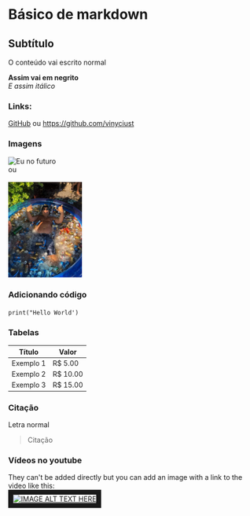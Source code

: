 # Básico de markdown
## Subtítulo


O conteúdo vai escrito normal

**Assim vai em negrito**<br>
*E assim itálico*

### Links:

[GitHub](https://github.com/vinyciust)
ou
<https://github.com/vinyciust><br>

### Imagens


![Eu no futuro](https://pbs.twimg.com/media/FL-V6LJWUAA8YKe?format=jpg&name=large)<br>
ou <br>
<br>
<img src="eu no futuro.jpg" alt="eu no futuro" style="width:150px;"/>

### Adicionando código

`print("Hello World')`

### Tabelas

Título | Valor
--- | ---
Exemplo 1 | R$ 5.00
Exemplo 2 | R$ 10.00
Exemplo 3 | R$ 15.00

### Citação

Letra normal
>Citação

### Vídeos no youtube

They can't be added directly but you can add an image with a link to the video like this: 
<br>
<a href="https://www.youtube.com/watch?v=Dd8EtqVGFR0
" target="_blank"><img src="https://i.ytimg.com/an_webp/Dd8EtqVGFR0/mqdefault_6s.webp?du=3000&sqp=CKPCy5AG&rs=AOn4CLBLLwtY9h0b264lt3WiOctsZQsWmQ" 
alt="IMAGE ALT TEXT HERE" width="240" height="180" border="10" /></a>


